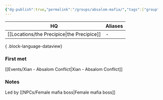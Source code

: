 ```yaml
---
{"dg-publish":true,"permalink":"/groups/absalom-mafia/","tags":["group"],"noteIcon":"group","created":"2024-01-09T00:23:43.893+01:00","updated":"2024-01-09T00:24:39.305+01:00"}
---
```


| HQ                | Aliases |
| ----------------- | ------- |
| [[Locations/the Precipice\|the Precipice]] | \-      |

{ .block-language-dataview}
### First met
[[Events/Xian - Absalom Conflict\|Xian - Absalom Conflict]]
### Notes
Led by [[NPCs/Female mafia boss\|Female mafia boss]]